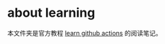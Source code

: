 # about learning

本文件夹是官方教程 [learn github actions](https://docs.github.com/en/actions/learn-github-actions) 的阅读笔记。